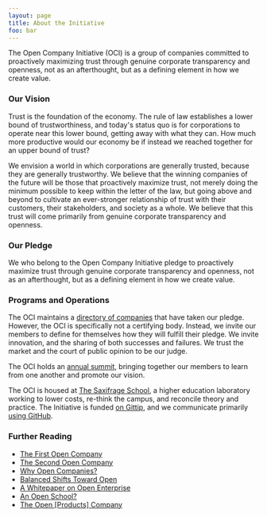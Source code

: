 ```yaml
---
layout: page
title: About the Initiative
foo: bar
---
```


The Open Company Initiative (OCI) is a group of companies committed to
proactively maximizing trust through genuine corporate transparency and
openness, not as an afterthought, but as a defining element in how we create
value.


### Our Vision

Trust is the foundation of the economy. The rule of law establishes a lower
bound of trustworthiness, and today's status quo is for corporations to operate
near this lower bound, getting away with what they can. How much more
productive would our economy be if instead we reached together for an upper
bound of trust?

We envision a world in which corporations are generally trusted, because they
are generally trustworthy. We believe that the winning companies of the future
will be those that proactively maximize trust, not merely doing the minimum
possible to keep within the letter of the law, but going above and beyond to
cultivate an ever-stronger relationship of trust with their customers, their
stakeholders, and society as a whole. We believe that this trust will come
primarily from genuine corporate transparency and openness.


### Our Pledge

We who belong to the Open Company Initiative pledge to proactively maximize
trust through genuine corporate transparency and openness, not as an
afterthought, but as a defining element in how we create value.


### Programs and Operations

The OCI maintains a [directory of companies](/directory/) that have taken our
pledge.  However, the OCI is specifically not a certifying body. Instead, we
invite our members to define for themselves how they will fulfill their pledge.
We invite innovation, and the sharing of both successes and failures. We trust
the market and the court of public opinion to be our judge.

The OCI holds an [annual summit](/summit/), bringing together our members to
learn from one another and promote our vision.

The OCI is housed at [The Saxifrage School](http://www.saxifrageschool.org/), a
higher education laboratory working to lower costs, re-think the campus, and
reconcile theory and practice. The Initiative is funded [on
Gittip](https://www.gittip.com/on/twitter/employeveryone/), and we communicate
primarily [using
GitHub](https://github.com/opencompany/opencompany.github.io/issues).


### Further Reading

  - <a href="http://blog.gittip.com/post/26350459746/the-first-open-company">The First Open Company</a>
  - <a href="https://medium.com/building-gittip/4cbab7ca1a47">The Second Open Company</a>
  - <a href="https://medium.com/p/fdb74d1b4f0f/">Why Open Companies?</a>
  - <a href="https://www.balancedpayments.com/open">Balanced Shifts Toward Open</a>
  - <a href="/resources/whitepaper.pdf">A Whitepaper on Open Enterprise</a>
  - <a href="https://medium.com/the-saxifrage-school/1cc89b9de873">An Open School?</a>
  - <a href="http://theopencompany.net/pages/about-us">The Open [Products] Company</a>
